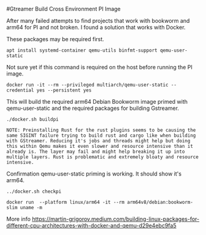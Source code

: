 #Gtreamer Build Cross Environment PI Image

After many failed attempts to find projects that work with bookworm and arm64 for PI and not broken. I found a solution that works with Docker.



These packages may be required first.

```
apt install systemd-container qemu-utils binfmt-support qemu-user-static
```

Not sure yet if this command is required on the host before running the PI image.

```
docker run -it --rm --privileged multiarch/qemu-user-static --credential yes --persistent yes
```

This will build the required arm64 Debian Bookworm image primed with qemu-user-static and the required packages for building Gstreamer.

```
./docker.sh buildpi
```

    NOTE: Preinstalling Rust for the rust plugins seems to be causing the same SIGINT failure trying to build rust and cargo like when building with GStreamer. Reducing it's jobs and threads might help but doing this within Qemu makes it even slower and resource intensive than it already is. The layer may fail and might help breaking it up into multiple layers. Rust is problematic and extremely bloaty and resource intensive.

Confirmation qemu-user-static priming is working. It should show it's arm64.

```
../docker.sh checkpi
```

```
docker run  --platform linux/arm64 -it --rm arm64v8/debian:bookworm-slim uname -m
```

More info https://martin-grigorov.medium.com/building-linux-packages-for-different-cpu-architectures-with-docker-and-qemu-d29e4ebc9fa5
